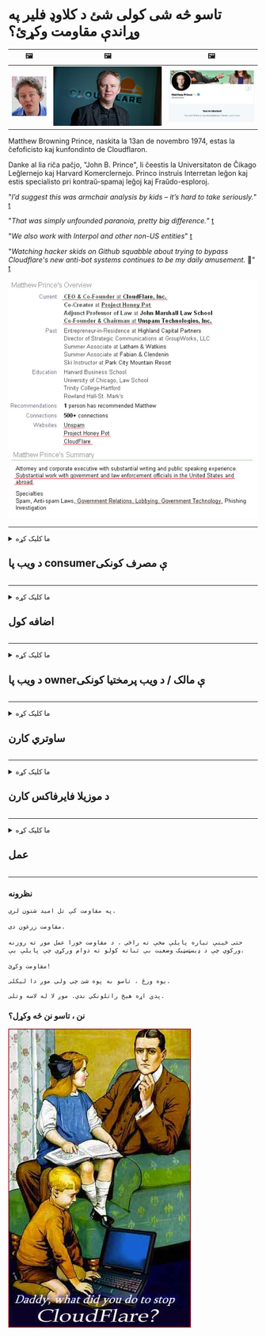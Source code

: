 # تاسو څه شی کولی شئ د کلاوډ فلیر په وړاندې مقاومت وکړئ؟

| 🖼 | 🖼 | 🖼 |
| --- | --- | --- |
| ![](../image/matthew_prince_teen.jpg) | ![](../image/matthew_prince.jpg) | ![](../image/blockedbymatthewprince.jpg) |


Matthew Browning Prince, naskita la 13an de novembro 1974, estas la ĉefoficisto kaj kunfondinto de Cloudflaron.

Danke al lia riĉa paĉjo, "John B. Prince", li ĉeestis la Universitaton de Ĉikago Leĝlernejo kaj Harvard Komerclernejo.
Princo instruis Interretan leĝon kaj estis specialisto pri kontraŭ-spamaj leĝoj kaj Fraŭdo-esploroj.


"*I’d suggest this was armchair analysis by kids – it’s hard to take seriously.*" [t](https://www.theguardian.com/technology/2015/nov/19/cloudflare-accused-by-anonymous-helping-isis)

"*That was simply unfounded paranoia, pretty big difference.*"  [t](https://twitter.com/xxdesmus/status/992757936123359233)

"*We also work with Interpol and other non-US entities*" [t](https://twitter.com/eastdakota/status/1203028504184360960)

"*Watching hacker skids on Github squabble about trying to bypass Cloudflare's new anti-bot systems continues to be my daily amusement.* 🍿" [t](https://twitter.com/eastdakota/status/1273277839102656515)


![](../image/whoismp.jpg)

---


<details>
<summary>ما کلیک کړه

## د ویب پا consumerې مصرف کونکی
</summary>


- که چیرې هغه ویب پا youه چې تاسو یې خوښوي د کلاوډ فلایر کاروي ، دوی ته ووایاست چې کلاوډ فلیر ونه کاروئ.
  - په ټولنیزو رسنیو لکه فېسبوک ، ریډ ډیټ ، ټویټر یا ماسټودون کې څراغ هیڅ توپیر نه کوي. [عمل د هشت ټګونو په پرتله لوړ دی.](https://twitter.com/phyzonloop/status/1274132092490862594)
  - هڅه وکړئ د ویب پا ownerې مالک سره اړیکه ونیسئ که تاسو غواړئ خپل ځان ګټور کړئ.

[کلاوډ فلایر وویل](https://github.com/Eloston/ungoogled-chromium/issues/783):
```
موږ سپارښتنه کوو چې تاسو د ځانګړي خدماتو یا سایټونو لپاره مدیرانو ته ورشئ چې تاسو ورسره مسله راپورته کوئ او خپله تجربه شریک کړئ.
```

[که تاسو د دې لپاره غوښتنه ونه کړئ ، د ویب پا ownerې مالکین هیڅکله دا ستونزه نه پوهیږي.](../PEOPLE.md)

![](../image/liberapay.jpg)

[بریالی مثال](https://counterpartytalk.org/t/turn-off-cloudflare-on-counterparty-co-plz/164/5).<br>
تاسو کومه ستونزه لرئ؟ [اوس خپل غږ اوچت کړئ.](https://github.com/maraoz/maraoz.github.io/issues/1) لاندې مثال.

```
تاسو یوازې د کارپوریټ سانسور او ډله ایزې څارنې سره مرسته کوئ.
http://crimeflare.eu.org
```

```
ستاسو ویب پا pageه د کلاوډ فلایر خصوصي دیوال باغ کې له محرمیت څخه ناوړه ګټه اخیستونکي کې دی.
http://crimeflare.eu.org
```

- د ویب پا'sې د محرمیت تګلاره لوستلو لپاره یو څه وخت ونیسئ.
  - که ویب پا Cloudه د کلاوډ فلیر شاته وي یا ویب پاه د کلاوډ فلایر سره تړلي خدمات کاروي.

دا باید تشریح کړي چې "کلاوډ فلیر" څه شی دی ، او د کلاوډ فلیر سره ستاسو د معلوماتو شریکولو لپاره د اجازې غوښتنه وکړه. د دې په کولو کې پاتې راتلل به د باور ماتولو پایله ولري او د پوښتنې ویب پا .ه باید مخنیوی وشي.

[د منلو وړ محرمیت پالیسي مثال دلته دی](https://archive.is/bDlTz) ("Subprocessors" > "Entity Name")

```
ما ستاسو د محرمیت تګلاره لوستې او زه د کلاوډ فلیر ټیم نه شم موندلی.
زه ستاسو سره د معلوماتو شریکولو څخه انکار کوم که تاسو کلاډ فلیر ته زما ډاټا ته تغذیه کولو ته دوام ورکړئ.
http://crimeflare.eu.org
```

دا د محرمیت تګلارې یوه بیلګه ده چې د کلاوډ فلیر ټکي نلري.
[Liberland Jobs](https://archive.is/daKIr) [privacy policy](https://docsend.com/view/feiwyte):

![](../image/cfwontobey.jpg)

کلاوډ فل د دوی د محرمیت پالیسي لري.
[کلاوډ فلایر دکسکسینګ خلک خوښوي.](https://www.reddit.com/r/GamerGhazi/comments/2s64fe/be_wary_reporting_to_cloudflare/)

دلته د ویب پا'sې د لاسلیک فارم لپاره ښه مثال دی.
AFAIK ، صفر ویب پا thisه دا کار کوي. ایا تاسو به په هغوی اعتماد وکړئ؟

```
د "XYZ لپاره نوم لیکنه" کلیک کولو سره ، تاسو زموږ د خدماتو شرایط او د محرمیت بیان سره موافق یاست.
تاسو هم موافق یاست چې خپل معلومات د کلاوډ فلیر سره شریک کړئ او د کلاوډ فلیر د محرمیت بیان سره هم موافق یاست.
که چیرې بادل فلایر ستاسو معلومات لیک کړي یا تاسو ته اجازه ورنکړي چې زموږ سرورونو سره وصل شي ، دا زموږ ګناه نه ده. [*]

[ ګډون کول ] [ زه موافق نه یم ]
```
[*] [PEOPLE.md](../PEOPLE.md)


- هڅه وکړئ د دوی خدمت ونه کاروئ. په یاد ولرئ چې تاسو د کلاوډ فلایر لخوا لیدل کیږئ.
  - ["I'm in your TLS, sniffin' your passworz"](../image/iminurtls.jpg)

- د نورو ویب پا forو لپاره لټون. په انټرنیټ کې بدیلونه او فرصتونه شتون لري!

- خپلو ملګرو ته ډاډ ورکړئ چې هره ورځ ټور وکاروي.
  - گمنامي باید د خلاص انټرنیټ معیار وي!
  - [په یاد ولرئ چې د تور پروژه دا پروژه خوښوي.](../HISTORY.md)

</details>

------

<details>
<summary>ما کلیک کړه

## اضافه کول
</summary>

- که ستاسو براوزر فایرفاکس وي ، تور براوزر ، یا غیر منظم کرومیم لاندې د دې اضافو څخه یو وکاروئ.
  - که تاسو غواړئ نور نوي اضافه اضافه کړئ د دې په اړه لومړی وپوښتئ.


| نوم | پرمختیا کونکی | ملاتړ | مخنیوی کولی شي | خبر ورکولای شي | Chrome |
| -------- | -------- | -------- | -------- | -------- | -------- |
| [Bloku Cloudflaron MITM-Atakon](../subfiles/about.bcma.md) | #Addon | [ ? ](http://crimeflare.eu.org/) | **هو**     | **هو**     |  **هو** |
| [Ĉu ligoj estas vundeblaj al MITM-atako?](../subfiles/about.ismm.md) | #Addon | [ ? ](http://crimeflare.eu.org/) | نه     | **هو**     |  **هو** |
| [Ĉu ĉi tiuj ligoj blokos Tor-uzanton?](../subfiles/about.isat.md) | #Addon | [ ? ](http://crimeflare.eu.org/) | نه     | **هو**     |  **هو** |
| [Block Cloudflare MITM Attack](https://trac.torproject.org/projects/tor/attachment/ticket/24351/block_cloudflare_mitm_attack-1.0.14.1-an%2Bfx.xpi)<br>[**DELETED BY TOR PROJECT**](../HISTORY.md) | nullius | [ ? ](../tool/block_cloudflare_mitm_fx), [Link](http://crimeflare.eu.org/) | **هو**     | **هو**     |  نه |
| [TPRB](http://34ahehcli3epmhbu2wbl6kw6zdfl74iyc4vg3ja4xwhhst332z3knkyd.onion/) | Sw | [ ? ](http://34ahehcli3epmhbu2wbl6kw6zdfl74iyc4vg3ja4xwhhst332z3knkyd.onion/) | **هو**     | **هو**     |  نه |
| [Detect Cloudflare](https://addons.mozilla.org/en-US/firefox/addon/detect-cloudflare/) | Frank Otto | [ ? ](https://github.com/traktofon/cf-detect) | نه     | **هو**     |  نه |
| [True Sight](https://addons.mozilla.org/en-US/firefox/addon/detect-cloudflare-plus/) | claustromaniac | [ ? ](https://github.com/claustromaniac/detect-cloudflare-plus) | نه     | **هو**     |  نه |
| [Which Cloudflare datacenter am I visiting?](https://addons.mozilla.org/en-US/firefox/addon/cf-pop/) | 依云 | [ ? ](https://github.com/lilydjwg/cf-pop) | نه     | **هو**     |  نه |


- "ډیسینټریلیز" کولی شي د "CDNJS (کلاوډ فلیر)" سره پیوستون ودروي.
  - دا شبکې ته د رسېدو څخه ډیری غوښتنې مخنیوی کوي ، او ځایی فایلونو ته خدمت کوي ترڅو سایټونه مات شي.
  - پرمختیایی ځواب ورکړ: "[very concerning indeed](https://github.com/Synzvato/decentraleyes/issues/236#issuecomment-352049501)", "[widespread usage severely centralizes the web](https://github.com/Synzvato/decentraleyes/issues/251#issuecomment-366752049)"

- [تاسو کولی شئ د خپل سند مقام (سي ای) څخه د کلاوډ فلایر سند لرې یا بې اعتباره کړئ.](https://www.ssl.com/how-to/remove-root-certificate-firefox/)

</details>

------

<details>
<summary>ما کلیک کړه

## د ویب پا ownerې مالک / د ویب پرمختیا کونکی
</summary>


![](../image/word_cloudflarefree.jpg)

- د Cloudflare حل ، دوره مه کاروئ.
  - تاسو کولی شئ له دې څخه ښه کار وکړئ ، سمه ده؟ [دلته د کلاوډ فلیر شراکتونو ، پلانونو ، ډومینونو ، یا حسابونو لرې کولو څرنګوالی دی.](https://support.cloudflare.com/hc/en-us/articles/200167776-Removing-subscriptions-plans-domains-or-accounts)

| 🖼 | 🖼 |
| --- | --- |
| ![](../image/htmlalertcloudflare.jpg) | ![](../image/htmlalertcloudflare2.jpg) |

- نور پیرودونکي غواړئ؟ تاسو پوهیږئ چې څه وکړئ. اشاره "د کرښې پورته" ده.
  - [سلام ، تاسو لیکلي "موږ ستاسو محرمیت جدي نیسو" مګر ما "غلطي 403 منع شوی نامعلوم پراکسي اجازه نلري".](https://it.slashdot.org/story/19/02/19/0033255/stop-saying-we-take-your-privacy-and-security-seriously) ولې تاسو تور یا VPN بنده کوئ؟ او ولې موقتي بریښنالیکونه بلاک کوئ؟

![](../image/anonexist.jpg)

- د Cloudflare کارول به د وتلو چانس ډیر کړي. لیدونکي نشي کولی ستاسو ویب پا toې ته لاسرسی ومومي که ستاسو سرور بند وي یا کلاوډ فلیر بند وي.
  - [ایا تاسو واقعیا فکر کاوه چې Cloudflare هیڅکله ښکته نه وي؟](https://www.ibtimes.com/cloudflare-down-not-working-sites-producing-504-gateway-timeout-errors-2618008) [Another](https://twitter.com/Jedduff/status/1097875615997399040) [sample](https://twitter.com/search?f=tweets&vertical=default&q=Cloudflare%20is%20having%20problems). [Need more](../PEOPLE.md)?

![](../image/cloudflareinternalerror.jpg)

- ستاسو د "API خدمت" ، "سافټویر تازه کولو سرور" یا "RSS فیډ" پروکسي کولو لپاره د کلاوډ فلیر کارول به ستاسو پیرودونکي ته زیان ورسوي. یو پیرودونکي تاسو ته زنګ وهلی او ویلي یې دي "زه نور ستاسو API نه کاروم" ، او تاسو نه پوهیږئ چې څه روان دي. Cloudflare کولی شي په خاموش ډول ستاسو پیرودونکي بلاک کړي. ایا تاسو فکر کوئ چې دا سم دي؟
  - ډیری د RSS لوستونکي پیرودونکي او د RSS لوستونکي آنلاین خدمتونه شتون لري. تاسو د RSS فیډ ولې خپروئ که تاسو خلکو ته د ګډون اجازه نه ورکوئ؟

![](../image/rssfeedovercf.jpg)

- ایا تاسو د HTTPS سند ته اړتیا لرئ؟ "راځئ اینکرپت" وکاروئ یا یوازې د CA شرکت څخه یې واخلئ.

- ایا تاسو د DNS سرور ته اړتیا لرئ؟ خپل سرور جوړ نشی کولی؟ د دوی په اړه څنګه: [Hurricane Electric Free DNS](https://dns.he.net/), [Dyn.com](https://dyn.com/dns/), [1984 Hosting](https://www.1984hosting.com/), [Afraid.Org (اډمین خپل حساب حذف کړئ که تاسو TOR وکاروئ)](https://freedns.afraid.org/)
  - [Alternativoj al DNS](../subfiles/alternative.domaindns.md)

- د کوربه توب خدمت په لټه کې یاست؟ یوازې وړیا؟ د دوی په اړه څنګه: [Onion Service](http://vww6ybal4bd7szmgncyruucpgfkqahzddi37ktceo3ah7ngmcopnpyyd.onion/en/security/network-security/tor/onionservices-best-practices), [Free Web Hosting Area](https://freewha.com/), [Autistici/Inventati Web Site Hosting](https://www.autinv5q6en4gpf4.onion/services/website), [Github Pages](https://pages.github.com/), [Surge](https://surge.sh/)
  - [کلاوډ فلایر ته بدیلونه](../subfiles/alternative.cloudflare.md)

- ایا تاسو "cloudflare-ipfs.com" کاروئ؟ [ایا تاسو پوهیږئ چې Cloudflare IPFS خراب دی؟](../PEOPLE.md)

- په خپل سرور کې د ویب غوښتنلیک فایر وال لکه OWASP او Fail2Ban نصب کړئ او په سمه توګه یې تنظیم کړئ.
  - د تور بندول د حل لاره نده. هرڅوک یوازې د کوچني بد کاروونکو لپاره مجازات مه کوئ.

- خپل ویب پا accessې ته د لاسرسي څخه د "کلاوډ فلیر وارپ" کاروونکو ته اړول یا مخنیوی وکړئ. او یو دلیل وړاندې کړئ که تاسو یې کولی شئ.

> IP لیست: "[د کلاوډ فلایر اوسني IP سلسلې](cloudflare_inc/)"

> A: یوازې دوی بلاک کړئ

```
server {
...
deny 173.245.48.0/20;
deny 103.21.244.0/22;
deny 103.22.200.0/22;
deny 103.31.4.0/22;
deny 141.101.64.0/18;
deny 108.162.192.0/18;
deny 190.93.240.0/20;
deny 188.114.96.0/20;
deny 197.234.240.0/22;
deny 198.41.128.0/17;
deny 162.158.0.0/15;
deny 104.16.0.0/12;
deny 172.64.0.0/13;
deny 131.0.72.0/22;
deny 2400:cb00::/32;
deny 2606:4700::/32;
deny 2803:f800::/32;
deny 2405:b500::/32;
deny 2405:8100::/32;
deny 2a06:98c0::/29;
deny 2c0f:f248::/32;
...
}
```

> B: د خبرتیا پا toې ته اړول

```
http {
...
geo $iscf {
default 0;
173.245.48.0/20 1;
103.21.244.0/22 1;
103.22.200.0/22 1;
103.31.4.0/22 1;
141.101.64.0/18 1;
108.162.192.0/18 1;
190.93.240.0/20 1;
188.114.96.0/20 1;
197.234.240.0/22 1;
198.41.128.0/17 1;
162.158.0.0/15 1;
104.16.0.0/12 1;
172.64.0.0/13 1;
131.0.72.0/22 1;
2400:cb00::/32 1;
2606:4700::/32 1;
2803:f800::/32 1;
2405:b500::/32 1;
2405:8100::/32 1;
2a06:98c0::/29 1;
2c0f:f248::/32 1;
}
...
}

server {
...
if ($iscf) {rewrite ^ https://example.com/cfwsorry.php;}
...
}

<?php
header('HTTP/1.1 406 Not Acceptable');
echo <<<CLOUDFLARED
Thank you for visiting ourwebsite.com!<br />
We are sorry, but we can't serve you because your connection is being intercepted by Cloudflare.<br />
Please read http://crimeflare.eu.org for more information.<br />
CLOUDFLARED;
die();
```

- د تور پیاز خدمت یا I2P انسټاینټ تنظیم کړئ که تاسو په آزادۍ باور لرئ او بې نومه کاروونکو ته ښه راغلاست ووایاست.

- د نورو کلینارټ / ټور دوه ګوني ویب پا !و چلونکو څخه مشوره وغواړئ او مستعار ملګري جوړ کړئ!

</details>

------

<details>
<summary>ما کلیک کړه

## ساوتري کارن
</summary>


- ډسکارډ د کلاوډ فلایر کاروي. بدیلونه؟ موږ وړاندیز کوو [**Briar** (Android)](https://f-droid.org/en/packages/org.briarproject.briar.android/), [Ricochet (PC)](https://ricochet.im/), [Tox + Tor (Android/PC)](https://tox.chat/download.html)
  - برایر کې تور ډیمون شامل دی نو تاسو اړتیا نلرئ آربوټ نصب کړئ.
  - د Qwtch پراختیا کونکي ، د پرانيستې محرمیت ، پرته له خبرتیا څخه د دوی ګیټ خدمت څخه د اسټاپ - کلاډ فلیر پروژه حذف کړه.

- که تاسو دبیان GNU / لینکس کاروئ ، یا کوم مشتق ، ګډون وکړئ: [bug #831835](https://bugs.debian.org/cgi-bin/bugreport.cgi?bug=831835). او که تاسو کولی شئ ، د پیچ ​​په تایید کې مرسته وکړئ ، او ساتونکي سره مرسته وکړئ سم پریکړې ته راشي چې ایا دا باید ومنل شي.

- تل دې براوزرانو ته وړاندیز وکړئ.

| نوم | پرمختیا کونکی | ملاتړ | څرګندونه |
| -------- | -------- | -------- | -------- |
| [Ungoogled-Chromium](https://ungoogled-software.github.io/ungoogled-chromium-binaries/) | Eloston | [ ? ](https://github.com/Eloston/ungoogled-chromium) | PC (Win, Mac, Linux)  _!Tor_ |
| [Bromite](https://www.bromite.org/fdroid) | Bromite | [ ? ](https://github.com/bromite/bromite/issues) | Android  _!Tor_ |
| [Tor Browser](https://www.torproject.org/download/) | Tor Project | [ ? ](https://support.torproject.org/) | PC (Win, Mac, Linux)  _Tor_|
| [Tor Browser Android](https://www.torproject.org/download/) | Tor Project | [ ? ](https://support.torproject.org/) | Android  _Tor_|
| [Onion Browser](https://itunes.apple.com/us/app/onion-browser/id519296448?mt=8) | Mike Tigas | [ ? ](https://github.com/OnionBrowser/OnionBrowser/issues) | Apple iOS  _Tor_|
| [GNU/Icecat](https://www.gnu.org/software/gnuzilla/) | GNU | [ ? ](https://www.gnu.org/software/gnuzilla/) | PC (Linux) |
| [IceCatMobile](https://f-droid.org/en/packages/org.gnu.icecat/) | GNU | [ ? ](https://lists.gnu.org/mailman/listinfo/bug-gnuzilla) | Android |
| [Iridium Browser](https://iridiumbrowser.de/about/) | Iridium | [ ? ](https://github.com/iridium-browser/iridium-browser/) | PC (Win, Mac, Linux, OpenBSD) |


د نورو سافټویر محرمیت نیمګړی دی. دا پدې معنی نده چې تور براوزر "کامل" دی.
په انټرنیټ او ټیکنالوژۍ کې 100٪ خوندي ندی او 100 private شخصي ندي.

- ایا تاسو نه غواړئ چې ټور وکاروئ؟ تاسو کولی شئ د تور ډیمون سره هر براوزر وکاروئ.
  - [په یاد ولرئ چې د تور پروژه دا نه خوښوي.](https://support.torproject.org/tbb/tbb-9/) د تور براوزر وکاروئ که تاسو د دې کولو توان لرئ.
- [د تور سره د کرومیم کارولو څرنګوالی](../subfiles/chromium_tor.md)


راځئ چې د نورو سافټویر محرمیت په اړه وغږیږو.

- [که تاسو واقعیا د فایرفاکس کارولو ته اړتیا لرئ ، نو د "فایرفوکس ESR" غوره کړئ.](https://www.mozilla.org/en-US/firefox/organizations/)
  - [فایرفوکس - د سپای ویر څارونکی](https://spyware.neocities.org/articles/firefox.html)
  - [فایرفوکس وړیا وینا رد کړه ، د بیان آزادول منع کړل](https://web.archive.org/web/20200423010026/https://reclaimthenet.org/firefox-rejects-free-speech-bans-free-speech-commenting-plugin-dissenter-from-its-extensions-gallery/)
  - ["100+ downvotes. داسې ښکاري چې د سافټویر شرکت څخه غوښتنه وکړئ چې چپ پاتې شئ ... سافټویر پدې ورځو کې خورا ډیر دی."](https://old.reddit.com/r/firefox/comments/gutdiw/weve_got_work_to_do_the_mozilla_blog/fslbbb6/)
  - [اه ، ولې فایرفوکس زما په URL بار کې ما سپانسر شوي لینکونه ښیې؟](https://www.reddit.com/r/firefox/comments/jybx2w/uh_why_is_firefox_showing_me_sponsored_links_in/)
  - [موزیلا - شیطان اوسی](https://digdeeper.neocities.org/ghost/mozilla.html)

- [په یاد ولرئ ، موزیلا د کلاوډ فلایر خدمت کاروي.](https://www.robtex.com/dns-lookup/www.mozilla.org) [دوی د دوی محصول کې د کلاوډ فلیر DNS خدمت کاروي.](https://www.theregister.co.uk/2018/03/21/mozilla_testing_dns_encryption/)

- [موزیلا رسما دا ټیکټ رد ​​کړ.](https://bugzilla.mozilla.org/show_bug.cgi?id=1426618)

- [د فایرفاکس فوکس یوه ټوکه ده.](https://github.com/mozilla-mobile/focus-android/issues/1743) [دوی ژمنه وکړه چې د ټلیټمیټری بندې کړي مګر دوی دا بدل کړ.](https://github.com/mozilla-mobile/focus-android/issues/4210)

- [پالیمون / د باسیلسک پراختیا کونکي کلاوډ فلیر سره مینه لري.](https://github.com/mozilla-mobile/focus-android/issues/1743#issuecomment-345993097)
  - [د پیلا مون آرشیف سرور د 18 میاشتو لپاره مالویر هیک او خپور کړ](https://www.reddit.com/r/privacytoolsIO/comments/cc808y/pale_moons_archive_server_hacked_and_spread/)
  - هغه د تور کاروونکو څخه هم نفرت لري - "[پرېږدئ چې دا د تور په لور دښمني وي. زه فکر کوم چې ډیری سایټونه باید د هغې خورا لوړ ناوړه ګټه اخیستونکي فکتور په پام کې نیولو سره د تور سره دښمني وي.](https://github.com/yacy/yacy_search_server/issues/314#issuecomment-565932097)"

- [واټر فاکس سخت "تلیفونونه کور" ستونزه لري](https://spyware.neocities.org/articles/waterfox.html)

- [ګوګل کروم یو سپایویر دی.](https://www.gnu.org/proprietary/malware-google.en.html)
  - [ګوګل ستاسو فعالیت پروفایل کوي.](https://spyware.neocities.org/articles/chrome.html)

- [SRWare اوسپنه د ډیری تلیفونونو کور اتصال رامینځته کوي.](https://spyware.neocities.org/articles/iron.html) دا د ګوګل ډومینونو سره هم نښلوي.

- [زړور براوزر د فېسبوک / ټویټر تعقیبونکو سپینې لیست کوي.](https://www.bleepingcomputer.com/news/security/facebook-twitter-trackers-whitelisted-by-brave-browser/)
  - [دلته ډیر مسلې دي.](https://spyware.neocities.org/articles/brave.html)
  - [د اړیکې وابسته ID](https://twitter.com/cryptonator1337/status/1269594587716374528)

- [د مایکروسافټ ایج فیسبوک ته اجازه ورکوي د کاروونکو ملاتړ ترشا فلش کوډ چلوي.](https://www.zdnet.com/article/microsoft-edge-lets-facebook-run-flash-code-behind-users-backs/)

- [ویوالدي ستاسو محرمیت ته درناوی نه کوي.](https://spyware.neocities.org/articles/vivaldi.html)

- [د اوپیرا سپاییویر کچه: خورا لوړه](https://spyware.neocities.org/articles/opera.html)

- Apple iOS: [تاسو باید په بشپړ ډول iOS ونه کاروئ ، اساسا دا چې دا مالویر دی.](https://www.gnu.org/proprietary/malware-apple.html)

له همدې امله موږ یوازې د پورتنۍ میز څخه وړاندیز کوو. نور هیڅ نه.

</details>

------

<details>
<summary>ما کلیک کړه

## د موزیلا فایرفاکس کارن
</summary>


- "فایرفاکس نایټلی" به پرته د آپټ آوټ میتود څخه موزیلا سرورونو ته د ډیب کچې معلوماتو لیږي.
  - [موزیلا سرورونه د کلاوډ فلیر لري](https://www.digwebinterface.com/?hostnames=www.mozilla.org%0D%0Amozilla.cloudflare-dns.com&type=&ns=resolver&useresolver=8.8.4.4&nameservers=)

- د موزیلا سرورونو سره د وصل کیدو لپاره د فایرفاکس منع کول ممکن دي.
  - [د موزیلا د پالیسۍ - ټیمپلیټ لارښود](https://github.com/mozilla/policy-templates/blob/master/README.md)
  - په یاد ولرئ چې دا چال ممکن په ورسته نسخه کې کار کولو مخه ونیسي ځکه چې موزیلا د ځان سره سپین کول غواړي.
  - د دوی د بشپړ بلاک کولو لپاره د فائر وال او DNS فلټر وکاروئ.

"`/distribution/policies.json`"

>     "WebsiteFilter": {
> 		"Block": [
> 		"*://*.mozilla.com/*",
> 		"*://*.mozilla.net/*",
> 		"*://*.mozilla.org/*",
> 		"*://webcompat.com/*",
> 		"*://*.firefox.com/*",
> 		"*://*.thunderbird.net/*",
> 		"*://*.cloudflare.com/*"
> 		]
>     },


- ~~د موزیلیا ټریکر په اړه راپور ورکړئ ، دوی ته ووایاست چې کلاوډ فلیر مه کاروئ.~~ د بګزلا په اړه د راپور راپور وه. ډیری خلکو د دوی اندیښنې پوسټ کړې وې ، په هرصورت دا کیسه په 2018 کې د اداره لخوا پټه شوې وه.

- تاسو کولی شئ په فایرفاکس کې د DoH غیر فعال کړئ.
  - [د فایرفوکس ډیفالټ ډی این ایس چمتو کونکی بدل کړئ](../subfiles/change-firefox-dns.md)

![](../image/firefoxdns.jpg)

- [که تاسو غواړئ غیر ISP DNS وکاروئ ، نو د OpenNIC Tier2 DNS خدمت یا د غیر کلاوډ فلیر DNS خدماتو څخه کار واخلئ.](https://wiki.opennic.org/start)
![](../image/opennic.jpg)
  - کلاوډ فلایر د DNS سره بند کړئ. [Crimeflare DNS](../subfiles/service.publicdns.md)

- تاسو کولی شئ تور د DNS حل کونکي په توګه وکاروئ. [که تاسو د تور ماهر نه یاست ، پوښتنه دلته وکړئ.](https://tor.stackexchange.com/)

> **هغه څنګه؟**
> 1. ټور ډاونلوډ او په خپل کمپیوټر کې یې نصب کړئ.
> 2. دا کرښه "torrc" فایل ته اضافه کړئ.
> DNSPort 127.0.0.1:53
> 3. مشعل بیا پیل کړه.
> 4. د خپل کمپیوټر DNS سرور "127.0.0.1" ته تنظیم کړئ.

</details>

------

<details>
<summary>ما کلیک کړه

## عمل
</summary>


- خپل شاوخوا نورو ته د کلاوډ فلایر د خطراتو په اړه ووایاست.

- [د دې زېرمو په وده کې مرسته وکړه.](http://crimeflare.eu.org)
  - دواړه لیستونه ، د دې پروړاندې دلیلونه او توضیحات.

- [لاسوند کړئ او خورا عامه کړئ چیرې چې شیان د کلاوډ فلیر (او ورته ورته شرکتونو) سره غلط کیږي ، نو ډاډ ترلاسه کړئ کله چې تاسو د دې ذخیره کولو یادونه وکړئ](http://crimeflare.eu.org) :)

- د ډیفالټ په واسطه د تور کارولو سره ډیر خلک ترلاسه کړئ نو دوی کولی شي ویب د نړۍ مختلف برخو څخه لید تجربه کړي.

- ګروپونه پیل کړئ ، په ټولنیزو رسنیو او میټ سپیس کې ، نړۍ له کلاوډ فلیر څخه آزادولو لپاره وقف شوي.

- چیرې چې مناسب وي ، پدې ډلو کې دې ډلو سره اړیکه ونیسئ - دا د ډلو په توګه د ګډ کار کولو همغږي کولو لپاره ځای کیدی شي.

- [یو کوپ پیل کړئ چې کولی شي د کلاوډ فلیر لپاره معنی لرونکی غیر کارپوریټ بدیل چمتو کړي.](../subfiles/alternative.cloudflare.md)

- راځئ چې د هرډول بدیلونو په اړه پوه شو چې لږترلږه د کلاوډ فلایر پروړاندې څو پرتې دفاع چمتو کړو.

- که تاسو د کلاوډ فلیر پیرودونکي یاست ، خپل د محرمیت تنظیمات تنظیم کړئ ، او د دوی سرغړونې لپاره انتظار وکړئ.
  - [بیا یې د سپیم ضد / محرمیت سرغړونې تورونو لاندې راوړو.](https://twitter.com/thexpaw/status/1108424723233419264)

- که تاسو د متحده ایالاتو په متحده ایالاتو کې یاست او په ویب پا questionه کې یوه بانک یا محاسب یاست ، نو هڅه وکړئ چې د ګرام - لیچ – بلیلي قانون لاندې قانوني فشار راوړو ، یا امریکایان چې د معلولیتونو قانون سره مخ دي او موږ ته راپور راکړئ چې تاسو څومره لرې یاست .

- که ویب پا aه دولتي سایټ وي ، نو هڅه وکړئ د متحده ایالاتو د اساسي قانون د لومړي ترمیم لاندې قانوني فشار راوړو.

- که تاسو د اروپايي اتحادیې اتباع یاست ، ویب پا Dataې سره اړیکه ونیسئ ترڅو خپل شخصي معلومات د عمومي معلوماتو ساتنې مقرراتو لاندې ولېږئ. که دوی تاسو ته ستاسو معلومات درکړي ، نو دا د قانون څخه سرغړونه ده.

- د هغه شرکتونو لپاره چې ادعا کوي په خپله ویب پا onه کې د خدماتو وړاندیز کوي هڅه کوي د مصرف کونکي محافظت سازمانونو او BBB ته د "غلط اعلان" په توګه راپور ورکړي. د کلاوډ فلیر ویب پاې د کلاوډ فلایر سرورونو لخوا خدمت کیږي.

- [ITU د متحده ایالاتو په تناظر کې وړاندیز کوي چې کلاوډ فلیر دومره لوی پیل کوي چې ممکن د انټي ټرسټ قانون پلي شي.](https://www.itu.int/en/ITU-T/Workshops-and-Seminars/20181218/Documents/Geoff_Huston_Presentation.pdf)

- دا د منلو وړ ده چې د GNU GPL نسخه 4 ممکن د ورته خدمت تر شا د سرچینې کوډ ذخیره کولو پروړاندې شامل وي ، د ټولو GPLv4 او ورپسې برنامو لپاره اړتیا لري چې لږترلږه د سرچینې کوډ د یوې داسې رسنۍ له لارې لاسرسی وي چې د تور کاروونکو سره توپیر نه کوي.

</details>

------

### نظرونه

```
په مقاومت کې تل امید شتون لري.

مقاومت زرغون دی.

حتی ځینې تیاره پایلې مخې ته راځي ، د مقاومت خورا عمل موږ ته روزنه ورکوي چې د ډیسټسټیک وضعیت بې ثباته کولو ته دوام ورکړي چې پایلې یې.

مقاومت وکړئ!
```

```
یوه ورځ ، تاسو به پوه شئ چې ولې موږ دا لیکلی.
```

```
پدې اړه هیڅ راتلونکي ندي. موږ لا له لاسه وتلی.
```

### نن ، تاسو نن څه وکړل؟


![](../image/stopcf.jpg)

